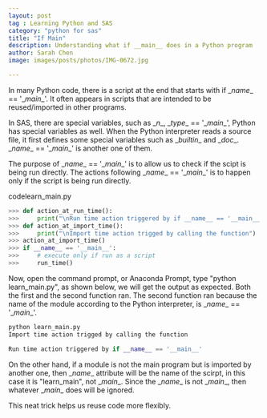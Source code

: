 ```yaml
---
layout: post
tag : Learning Python and SAS
category: "python for sas"
title: "If Main"
description: Understanding what if __main__ does in a Python program
author: Sarah Chen
image: images/posts/photos/IMG-0672.jpg

---
```

In many Python code, there is a script at the end that starts with if <span class="coding">\__name__ == '\__main__'</span>.  It often appears in scripts that are intended to be reused/imported in other programs. 

In SAS, there are special variables, such as <span class="coding">\__n__</span>, <span class="coding">\__type__ == '\__main__'</span>, Python has special variables as well.    When the Python interpreter reads a source file, it first defines some special variables such as <span class="coding">\__builtin__</span> and <span class="coding">\__doc__</span>. <span class="coding">\__name__ == '\__main__'</span> is another one of them.

The purpose of <span class="coding">\__name__ == '\__main__'</span> is to allow us to check if the scipt is being run directly.  The actions following <span class="coding">\__name__ == '\__main__'</span> is to happen only if the script is being run directly.  

<div class="code-head"><span>code</span>learn_main.py</div>

```python
>>> def action_at_run_time():
>>>     print("\nRun time action triggered by if __name__ == '__main__'")
>>> def action_at_import_time():
>>>     print("\nImport time action trigged by calling the function")
>>> action_at_import_time()
>>> if __name__ == '__main__':
>>>     # execute only if run as a script
>>>     run_time()
```

Now, open the command prompt, or Anaconda Prompt, type "python learn_main.py", as shown below, we will get the output as expected. Both the first and the second function ran.  The second function ran because the name of the module according to the Python interpreter, is <span class="coding">\__name__ == '\__main__'</span>. 

```python
python learn_main.py
Import time action trigged by calling the function

Run time action triggered by if __name__ == '__main__'
```

On the other hand, if a module is not the main program but is imported by another one, then <span class="coding">\__name__</span> attribute will be the name of the scirpt, in this case it is "learn_main", not <span class="coding">\__main__</sapn>.  Since the <span class="coding">\__name__</span> is not \__main__, then whatever \__main__ does will be ignored. 

This neat trick helps us reuse code more flexibly.  